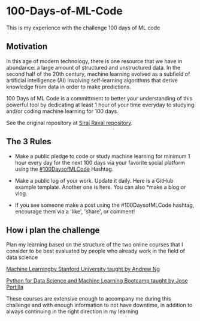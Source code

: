 # 100-Days-of-ML-Code

This is my experience with the challenge 100 days of ML code

## Motivation

In this age of modern technology, there is one resource that we have in abundance: a large amount of structured and unstructured data. In the second half of the 20th century, machine learning evolved as a subfield of artificial intelligence (AI) involving self-learning algorithms that derive knowledge from data in order to make predictions.

100 Days of ML Code is a committment to better your understanding of this powerful tool by dedicating at least 1 hour of your time everyday to studying and/or coding machine learning for 100 days.

See the original repository at [Siraj Raval repository](https://github.com/llSourcell/100_Days_of_ML_Code).

## The 3 Rules

* Make a public pledge to code or study machine learning for minimum 1 hour every day for the next 100 days via your favorite social platform  using the [#100DaysofMLCode](https://twitter.com/sirajraval/status/1014758160572141568) Hashtag.

* Make a public log of your work. Update it daily. Here is a GitHub example template. Another one is here. You can also *make a blog or vlog.

* If you see someone make a post using the #100DaysofMLCode hashtag, encourage them via a 'like', 'share', or comment!

## How i plan the challenge

Plan my learning based on the structure of the two online courses that I consider to be best evaluated by people who already work in the field of data science

[Machine Learningby Stanford University taught by Andrew Ng](https://www.coursera.org/learn/machine-learning/home/info)

[Python for Data Science and Machine Learning Bootcamp taught by Jose Portilla](https://www.udemy.com/course/python-for-data-science-and-machine-learning-bootcamp/)

These courses are extensive enough to accompany me during this challenge and with enough information to not have downtime, in addition to always continuing in the right direction in my learning